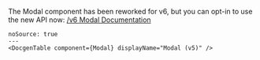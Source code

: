The Modal component has been reworked for v6, but you can opt-in to use the new API now: [/v6 Modal Documentation](/modal/documentation/v6)

```react
noSource: true
---
<DocgenTable component={Modal} displayName="Modal (v5)" />
```
